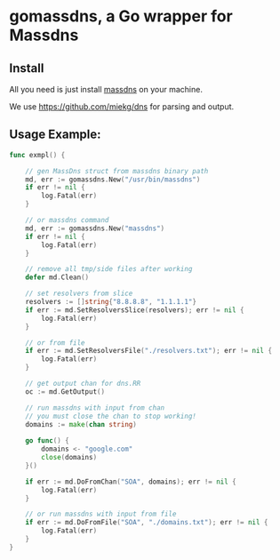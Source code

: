 # gomassdns, a Go wrapper for Massdns

## Install

All you need is just install [massdns](https://github.com/blechschmidt/massdns) on your machine.

We use https://github.com/miekg/dns for parsing and output.

## Usage Example:

```Go
func exmpl() {

	// gen MassDns struct from massdns binary path
	md, err := gomassdns.New("/usr/bin/massdns")
	if err != nil {
		log.Fatal(err)
	}

	// or massdns command
	md, err := gomassdns.New("massdns")
	if err != nil {
		log.Fatal(err)
	}

	// remove all tmp/side files after working
	defer md.Clean()

	// set resolvers from slice
	resolvers := []string{"8.8.8.8", "1.1.1.1"}
	if err := md.SetResolversSlice(resolvers); err != nil {
		log.Fatal(err)
	}

	// or from file
	if err := md.SetResolversFile("./resolvers.txt"); err != nil {
		log.Fatal(err)
	}

	// get output chan for dns.RR
	oc := md.GetOutput()

	// run massdns with input from chan
	// you must close the chan to stop working!
	domains := make(chan string)
	
	go func() {
		domains <- "google.com"
		close(domains)
	}()

	if err := md.DoFromChan("SOA", domains); err != nil {
		log.Fatal(err)
	}

	// or run massdns with input from file
	if err := md.DoFromFile("SOA", "./domains.txt"); err != nil {
		log.Fatal(err)
	}
}

```
